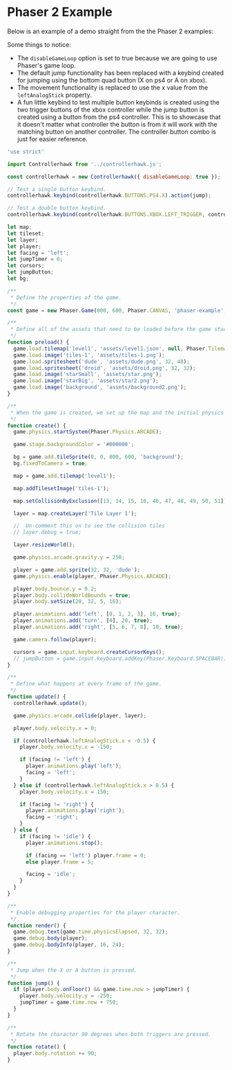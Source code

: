 # **Phaser 2 Example**

Below is an example of a demo straight from the the Phaser 2 examples:

Some things to notice:

- The `disableGameLoop` option is set to true because we are going to use Phaser's game loop.
- The default jump functionality has been replaced with a keybind created for jumping using the bottom quad button (X on ps4 or A on xbox).
- The movement functionality is replaced to use the x value from the `leftAnalogStick` property.
- A fun little keybind to test multiple button keybinds is created using the two trigger buttons of the xbox controller while the jump button is created using a button from the ps4 controller. This is to showcase that it doesn't matter what controller the button is from it will work with the matching button on another controller. The controller button combo is just for easier reference.

```js
'use strict'

import Controllerhawk from '../controllerhawk.js';

const controllerhawk = new Controllerhawk({ disableGameLoop: true });

// Test a single button keybind.
controllerhawk.keybind(controllerhawk.BUTTONS.PS4.X).action(jump);

// Test a double button keybind.
controllerhawk.keybind(controllerhawk.BUTTONS.XBOX.LEFT_TRIGGER, controllerhawk.BUTTONS.XBOX.RIGHT_TRIGGER).action(rotate);

let map;
let tileset;
let layer;
let player;
let facing = 'left';
let jumpTimer = 0;
let cursors;
let jumpButton;
let bg;

/**
 * Define the properties of the game.
 */
const game = new Phaser.Game(800, 600, Phaser.CANVAS, 'phaser-example', { preload: preload, create: create, update: update, render: render });

/**
 * Define all of the assets that need to be loaded before the game starts.
 */
function preload() {
  game.load.tilemap('level1', 'assets/level1.json', null, Phaser.Tilemap.TILED_JSON);
  game.load.image('tiles-1', 'assets/tiles-1.png');
  game.load.spritesheet('dude', 'assets/dude.png', 32, 48);
  game.load.spritesheet('droid', 'assets/droid.png', 32, 32);
  game.load.image('starSmall', 'assets/star.png');
  game.load.image('starBig', 'assets/star2.png');
  game.load.image('background', 'assets/background2.png');
}

/**
 * When the game is created, we set up the map and the initial physics properties of the game.
 */
function create() {
  game.physics.startSystem(Phaser.Physics.ARCADE);

  game.stage.backgroundColor = '#000000';

  bg = game.add.tileSprite(0, 0, 800, 600, 'background');
  bg.fixedToCamera = true;

  map = game.add.tilemap('level1');

  map.addTilesetImage('tiles-1');

  map.setCollisionByExclusion([13, 14, 15, 16, 46, 47, 48, 49, 50, 51]);

  layer = map.createLayer('Tile Layer 1');

  //  Un-comment this on to see the collision tiles
  // layer.debug = true;

  layer.resizeWorld();

  game.physics.arcade.gravity.y = 250;

  player = game.add.sprite(32, 32, 'dude');
  game.physics.enable(player, Phaser.Physics.ARCADE);

  player.body.bounce.y = 0.2;
  player.body.collideWorldBounds = true;
  player.body.setSize(20, 32, 5, 16);

  player.animations.add('left', [0, 1, 2, 3], 10, true);
  player.animations.add('turn', [4], 20, true);
  player.animations.add('right', [5, 6, 7, 8], 10, true);

  game.camera.follow(player);

  cursors = game.input.keyboard.createCursorKeys();
  // jumpButton = game.input.keyboard.addKey(Phaser.Keyboard.SPACEBAR);
}

/**
 * Define what happens at every frame of the game.
 */
function update() {
  controllerhawk.update();

  game.physics.arcade.collide(player, layer);

  player.body.velocity.x = 0;

  if (controllerhawk.leftAnalogStick.x < -0.5) {
    player.body.velocity.x = -150;

    if (facing != 'left') {
      player.animations.play('left');
      facing = 'left';
    }
  } else if (controllerhawk.leftAnalogStick.x > 0.5) {
    player.body.velocity.x = 150;

    if (facing != 'right') {
      player.animations.play('right');
      facing = 'right';
    }
  } else {
    if (facing != 'idle') {
      player.animations.stop();

      if (facing == 'left') player.frame = 0;
      else player.frame = 5;

      facing = 'idle';
    }
  }
}

/**
 * Enable debugging properties for the player character.
 */
function render() {
  game.debug.text(game.time.physicsElapsed, 32, 32);
  game.debug.body(player);
  game.debug.bodyInfo(player, 16, 24);
}

/**
 * Jump when the X or A button is pressed.
 */
function jump() {
  if (player.body.onFloor() && game.time.now > jumpTimer) {
    player.body.velocity.y = -250;
    jumpTimer = game.time.now + 750;
  }
}

/**
 * Rotate the character 90 degrees when both triggers are pressed.
 */
function rotate() {
  player.body.rotation += 90;
}
```
